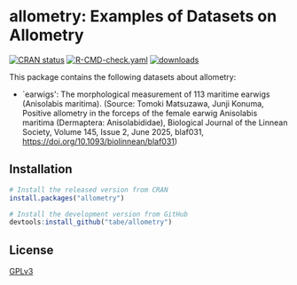 # allometry: Examples of Datasets on Allometry

<!-- badges: start -->
[![CRAN status](https://www.r-pkg.org/badges/version/allometry)](https://CRAN.R-project.org/package=allometry)
[![R-CMD-check.yaml](https://github.com/tabe/allometry/actions/workflows/check-standard.yaml/badge.svg)](https://github.com/tabe/allometry/actions/workflows/check-standard.yaml)
[![downloads](https://cranlogs.r-pkg.org/badges/allometry)](https://CRAN.R-project.org/package=allometry)
<!-- badges: end -->

This package contains the following datasets about allometry:

* `earwigs': The morphological measurement of 113 maritime earwigs (Anisolabis maritima).
  (Source: Tomoki Matsuzawa, Junji Konuma, Positive allometry in the forceps of the female earwig Anisolabis maritima (Dermaptera: Anisolabididae), Biological Journal of the Linnean Society, Volume 145, Issue 2, June 2025, blaf031, <https://doi.org/10.1093/biolinnean/blaf031>)

## Installation

```R
# Install the released version from CRAN
install.packages("allometry")

# Install the development version from GitHub
devtools:install_github("tabe/allometry")
```

## License
[GPLv3](http://www.gnu.org/licenses/gpl-3.0.en.html)

